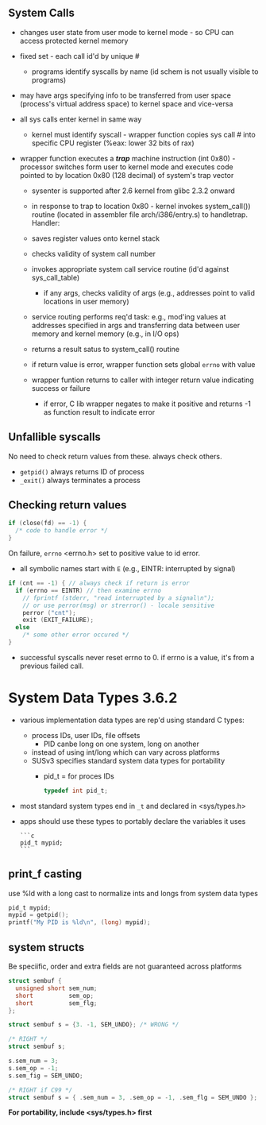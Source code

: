 System Calls
------------

* changes user state from user mode to kernel mode - so CPU can access protected kernel memory

* fixed set - each call id'd by unique #
  * programs identify syscalls by name (id schem is not usually visible to programs)

* may have args specifying info to be transferred from user space (process's virtual address space) to kernel space and vice-versa

* all sys calls enter kernel in same way
  * kernel must identify syscall - wrapper function copies sys call # into specific CPU register (%eax: lower 32 bits of rax)

* wrapper function executes a ***trap*** machine instruction (int 0x80) - processor switches form user to kernel mode and executes code pointed to by location 0x80 (128 decimal) of system's trap vector
    * sysenter is supported after 2.6 kernel from glibc 2.3.2 onward

  * in response to trap to location 0x80 - kernel invokes system_call()) routine (located in assembler file arch/i386/entry.s) to handletrap. Handler:
  * saves register values onto kernel stack
  * checks validity of system call number
  * invokes appropriate system call service routine (id'd against sys_call_table)
      * if any args, checks validity of args (e.g., addresses point to valid locations in user memory)
  * service routing performs req'd task: e.g., mod'ing values at addresses specified in args and transferring data between user memory and kernel memory (e.g., in I/O ops)
  * returns a result satus to system_call() routine

  * if return value is error, wrapper function sets global `errno` with value
  * wrapper funtion returns to caller with integer return value indicating success or failure
      * if error, C lib wrapper negates to make it positive and returns -1 as function result to indicate error


Unfallible syscalls
-------------------

No need to check return values from these. always check others.

* `getpid()` always returns ID of process
* `_exit()` always terminates a process


Checking return values
----------------------

```c
if (close(fd) == -1) {
  /* code to handle error */
}
```

On failure, `errno` <errno.h> set to positive value to id error.
* all symbolic names start with `E` (e.g., EINTR: interrupted by signal)

```c
if (cnt == -1) { // always check if return is error
  if (errno == EINTR) // then examine errno
    // fprintf (stderr, "read interrupted by a signal\n");
    // or use perror(msg) or strerror() - locale sensitive
    perror ("cnt");
    exit (EXIT_FAILURE);
  else
    /* some other error occured */
}
```

* successful syscalls never reset errno to 0. if errno is a value, it's from a previous failed call.


System Data Types 3.6.2
=======================

* various implementation data types are rep'd using standard C types: 
  * process IDs, user IDs, file offsets
      * PID canbe long on one system, long on another
  * instead of using int/long which can vary across platforms
  * SUSv3 specifies standard system data types for portability
      * pid_t = for proces IDs

          ```c
          typedef int pid_t;
          ```

* most standard system types end in `_t` and declared in <sys/types.h>
* apps should use these types to portably declare the variables it uses

      ```c
      pid_t mypid;
      ```
## print_f casting

use %ld with a long cast to normalize ints and longs from system data types

```c
pid_t mypid;
mypid = getpid();
printf("My PID is %ld\n", (long) mypid);
```


## system structs

Be speciific, order and extra fields are not guaranteed across platforms

```c
struct sembuf {
  unsigned short sem_num;
  short          sem_op;
  short          sem_flg;
};

struct sembuf s = {3. -1, SEM_UNDO}; /* WRONG */

/* RIGHT */
struct sembuf s;

s.sem_num = 3;
s.sem_op = -1;
s.sem_fig = SEM_UNDO;

/* RIGHT if C99 */
struct sembuf s = { .sem_num = 3, .sem_op = -1, .sem_flg = SEM_UNDO };
```

**For portability, include <sys/types.h> first**


